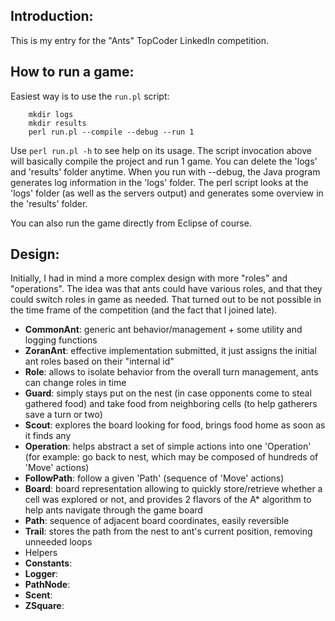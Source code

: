 Introduction:
-------------
This is my entry for the "Ants" TopCoder LinkedIn competition.

How to run a game:
------------------
Easiest way is to use the `run.pl` script:

		mkdir logs
		mkdir results
		perl run.pl --compile --debug --run 1

Use `perl run.pl -h` to see help on its usage.
The script invocation above will basically compile the project and run 1 game.
You can delete the 'logs' and 'results' folder anytime.
When you run with --debug, the Java program generates log information in the 'logs' folder.
The perl script looks at the 'logs' folder (as well as the servers output) and generates some overview in the 'results' folder.

You can also run the game directly from Eclipse of course.

Design:
-------

Initially, I had in mind a more complex design with more "roles" and "operations".
The idea was that ants could have various roles, and that they could switch roles in game as needed.
That turned out to be not possible in the time frame of the competition (and the fact that I joined late).

- **CommonAnt**: generic ant behavior/management + some utility and logging functions
 - **ZoranAnt**: effective implementation submitted, it just assigns the initial ant roles based on their "internal id"
- **Role**: allows to isolate behavior from the overall turn management, ants can change roles in time
 - **Guard**: simply stays put on the nest (in case opponents come to steal gathered food) and take food from neighboring cells (to help gatherers save a turn or two)
 - **Scout**: explores the board looking for food, brings food home as soon as it finds any
- **Operation**: helps abstract a set of simple actions into one 'Operation' (for example: go back to nest, which may be composed of hundreds of 'Move' actions)
 - **FollowPath**: follow a given 'Path' (sequence of 'Move' actions)
- **Board**: board representation allowing to quickly store/retrieve whether a cell was explored or not, and provides 2 flavors of the A* algorithm to help ants navigate through the game board
- **Path**: sequence of adjacent board coordinates, easily reversible
- **Trail**: stores the path from the nest to ant's current position, removing unneeded loops
- Helpers
 - **Constants**:
 - **Logger**:
 - **PathNode**:
 - **Scent**:
 - **ZSquare**:
